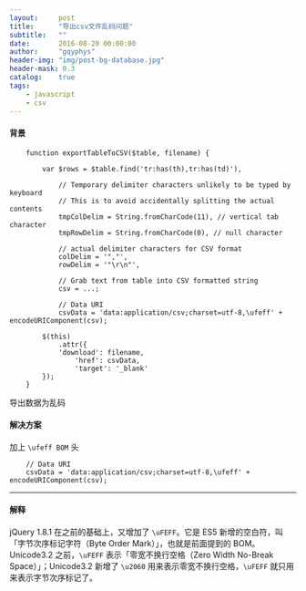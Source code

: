 ```yaml
---
layout:     post
title:      "导出csv文件乱码问题"
subtitle:   ""
date:       2016-08-20 00:00:00
author:     "gqyphys"
header-img: "img/post-bg-database.jpg"
header-mask: 0.3
catalog:    true
tags:
    - javascript
    - csv
---
```


#### 背景

```
	function exportTableToCSV($table, filename) {

        var $rows = $table.find('tr:has(th),tr:has(td)'),

            // Temporary delimiter characters unlikely to be typed by keyboard
            // This is to avoid accidentally splitting the actual contents
            tmpColDelim = String.fromCharCode(11), // vertical tab character
            tmpRowDelim = String.fromCharCode(0), // null character

            // actual delimiter characters for CSV format
            colDelim = '","',
            rowDelim = '"\r\n"',

            // Grab text from table into CSV formatted string
            csv = ...;

            // Data URI
            csvData = 'data:application/csv;charset=utf-8,\ufeff' + encodeURIComponent(csv);

        $(this)
            .attr({
            'download': filename,
                'href': csvData,
                'target': '_blank'
        });
    }
```
导出数据为乱码

#### 解决方案

加上 `\ufeff BOM` 头
```
    // Data URI
    csvData = 'data:application/csv;charset=utf-8,\ufeff' + encodeURIComponent(csv);
```

---
#### 解释

jQuery 1.8.1 在之前的基础上，又增加了 `\uFEFF`。它是 ES5 新增的空白符，叫「字节次序标记字符（Byte Order Mark）」，也就是前面提到的 BOM。
Unicode3.2 之前，`\uFEFF` 表示「零宽不换行空格（Zero Width No-Break Space）」；Unicode3.2 新增了 `\u2060` 用来表示零宽不换行空格，`\uFEFF` 就只用来表示字节次序标记了。
